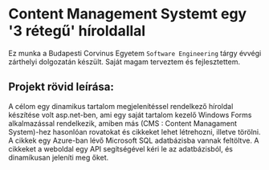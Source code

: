 # Content Management Systemt egy '3 rétegű' híroldallal

Ez munka a Budapesti Corvinus Egyetem `Software Engineering` tárgy évvégi zárthelyi dolgozatán készült. Saját magam terveztem és fejlesztettem.

## Projekt rövid leírása:
A célom egy dinamikus tartalom megjelenítéssel rendelkező híroldal készítése volt asp.net-ben, ami egy saját tartalom kezelő Windows Forms alkalmazással rendelkezik, amiben más (CMS : Content Managament System)-hez hasonlóan rovatokat és cikkeket lehet létrehozni, illetve törölni. A cikkek egy Azure-ban lévő Microsoft SQL adatbázisba vannak feltöltve. A cikkeket a weboldal egy API segítségével kéri le az adatbázisból, és dinamíkusan jeleníti meg őket.
